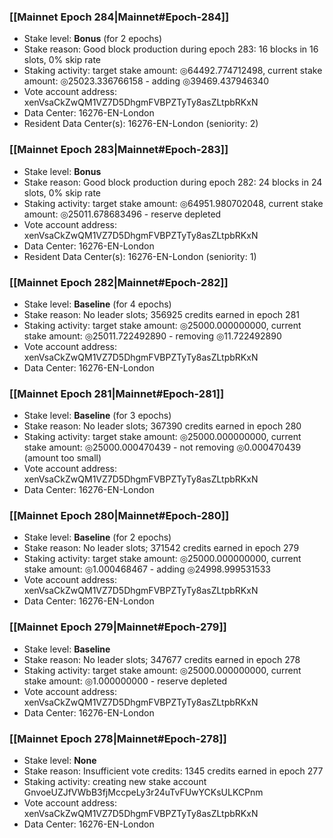 ### [[Mainnet Epoch 284|Mainnet#Epoch-284]]
* Stake level: **Bonus** (for 2 epochs)
* Stake reason: Good block production during epoch 283: 16 blocks in 16 slots, 0% skip rate
* Staking activity: target stake amount: ◎64492.774712498, current stake amount: ◎25023.336766158 - adding ◎39469.437946340
* Vote account address: xenVsaCkZwQM1VZ7D5DhgmFVBPZTyTy8asZLtpbRKxN
* Data Center: 16276-EN-London
* Resident Data Center(s): 16276-EN-London (seniority: 2)
### [[Mainnet Epoch 283|Mainnet#Epoch-283]]
* Stake level: **Bonus**
* Stake reason: Good block production during epoch 282: 24 blocks in 24 slots, 0% skip rate
* Staking activity: target stake amount: ◎64951.980702048, current stake amount: ◎25011.678683496 - reserve depleted
* Vote account address: xenVsaCkZwQM1VZ7D5DhgmFVBPZTyTy8asZLtpbRKxN
* Data Center: 16276-EN-London
* Resident Data Center(s): 16276-EN-London (seniority: 1)
### [[Mainnet Epoch 282|Mainnet#Epoch-282]]
* Stake level: **Baseline** (for 4 epochs)
* Stake reason: No leader slots; 356925 credits earned in epoch 281
* Staking activity: target stake amount: ◎25000.000000000, current stake amount: ◎25011.722492890 - removing ◎11.722492890
* Vote account address: xenVsaCkZwQM1VZ7D5DhgmFVBPZTyTy8asZLtpbRKxN
* Data Center: 16276-EN-London
### [[Mainnet Epoch 281|Mainnet#Epoch-281]]
* Stake level: **Baseline** (for 3 epochs)
* Stake reason: No leader slots; 367390 credits earned in epoch 280
* Staking activity: target stake amount: ◎25000.000000000, current stake amount: ◎25000.000470439 - not removing ◎0.000470439 (amount too small)
* Vote account address: xenVsaCkZwQM1VZ7D5DhgmFVBPZTyTy8asZLtpbRKxN
* Data Center: 16276-EN-London
### [[Mainnet Epoch 280|Mainnet#Epoch-280]]
* Stake level: **Baseline** (for 2 epochs)
* Stake reason: No leader slots; 371542 credits earned in epoch 279
* Staking activity: target stake amount: ◎25000.000000000, current stake amount: ◎1.000468467 - adding ◎24998.999531533
* Vote account address: xenVsaCkZwQM1VZ7D5DhgmFVBPZTyTy8asZLtpbRKxN
* Data Center: 16276-EN-London
### [[Mainnet Epoch 279|Mainnet#Epoch-279]]
* Stake level: **Baseline**
* Stake reason: No leader slots; 347677 credits earned in epoch 278
* Staking activity: target stake amount: ◎25000.000000000, current stake amount: ◎1.000000000 - reserve depleted
* Vote account address: xenVsaCkZwQM1VZ7D5DhgmFVBPZTyTy8asZLtpbRKxN
* Data Center: 16276-EN-London
### [[Mainnet Epoch 278|Mainnet#Epoch-278]]
* Stake level: **None**
* Stake reason: Insufficient vote credits: 1345 credits earned in epoch 277
* Staking activity: creating new stake account GnvoeUZJfVWbB3fjMccpeLy3r24uTvFUwYCKsULKCPnm
* Vote account address: xenVsaCkZwQM1VZ7D5DhgmFVBPZTyTy8asZLtpbRKxN
* Data Center: 16276-EN-London